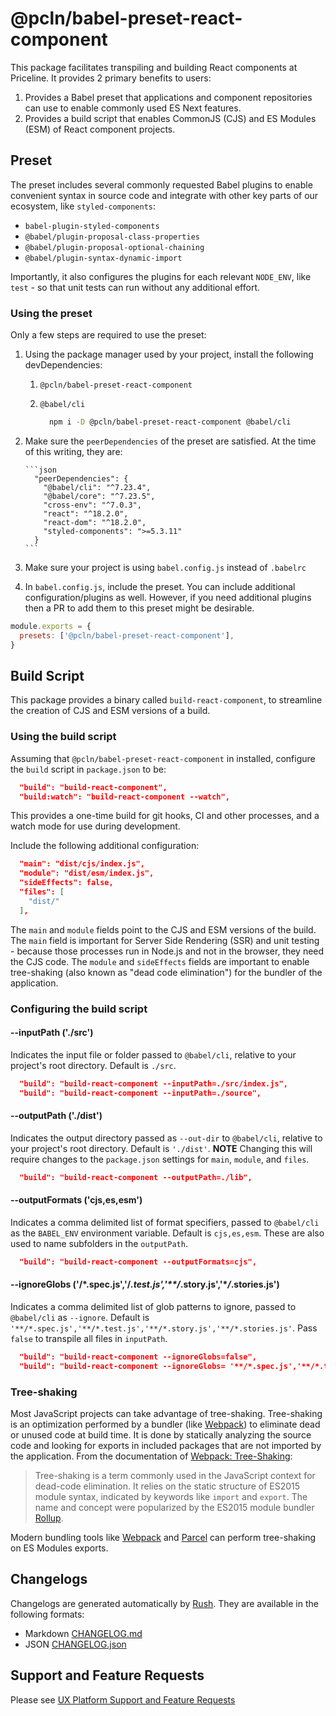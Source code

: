 # @pcln/babel-preset-react-component

This package facilitates transpiling and building React components at Priceline. It provides 2 primary benefits to users:

1. Provides a Babel preset that applications and component repositories can use to enable commonly used ES Next features.
2. Provides a build script that enables CommonJS (CJS) and ES Modules (ESM) of React component projects.

## Preset

The preset includes several commonly requested Babel plugins to enable convenient syntax in source code and integrate with other key parts of our ecosystem, like `styled-components`:

- `babel-plugin-styled-components`
- `@babel/plugin-proposal-class-properties`
- `@babel/plugin-proposal-optional-chaining`
- `@babel/plugin-syntax-dynamic-import`

Importantly, it also configures the plugins for each relevant `NODE_ENV`, like `test` - so that unit tests can run without any additional effort.

### Using the preset

Only a few steps are required to use the preset:

1.  Using the package manager used by your project, install the following devDependencies:

    1. `@pcln/babel-preset-react-component`
    2. `@babel/cli`

       ```bash
         npm i -D @pcln/babel-preset-react-component @babel/cli
       ```

2.  Make sure the `peerDependencies` of the preset are satisfied. At the time of this writing, they are:

        ```json
          "peerDependencies": {
            "@babel/cli": "^7.23.4",
            "@babel/core": "^7.23.5",
            "cross-env": "^7.0.3",
            "react": "^18.2.0",
            "react-dom": "^18.2.0",
            "styled-components": ">=5.3.11"
          }
        ```

3.  Make sure your project is using `babel.config.js` instead of `.babelrc`
4.  In `babel.config.js`, include the preset. You can include additional configuration/plugins as well. However, if you need additional plugins then a PR to add them to this preset might be desirable.

```javascript
module.exports = {
  presets: ['@pcln/babel-preset-react-component'],
}
```

## Build Script

This package provides a binary called `build-react-component`, to streamline the creation of CJS and ESM versions of a build.

### Using the build script

Assuming that `@pcln/babel-preset-react-component` in installed, configure the `build` script in `package.json` to be:

```json
  "build": "build-react-component",
  "build:watch": "build-react-component --watch",
```

This provides a one-time build for git hooks, CI and other processes, and a watch mode for use during development.

Include the following additional configuration:

```json
  "main": "dist/cjs/index.js",
  "module": "dist/esm/index.js",
  "sideEffects": false,
  "files": [
    "dist/"
  ],
```

The `main` and `module` fields point to the CJS and ESM versions of the build. The `main` field is important for Server Side Rendering (SSR) and unit testing - because those processes run in Node.js and not in the browser, they need the CJS code. The `module` and `sideEffects` fields are important to enable tree-shaking (also known as "dead code elimination") for the bundler of the application.

### Configuring the build script

#### --inputPath ('./src')

Indicates the input file or folder passed to `@babel/cli`, relative to your project's root directory. Default is `./src`.

```json
  "build": "build-react-component --inputPath=./src/index.js",
  "build": "build-react-component --inputPath=./source",
```

#### --outputPath ('./dist')

Indicates the output directory passed as `--out-dir` to `@babel/cli`, relative to your project's root directory. Default is `'./dist'`. **NOTE** Changing this will require changes to the `package.json` settings for `main`, `module`, and `files`.

```json
  "build": "build-react-component --outputPath=./lib",
```

#### --outputFormats ('cjs,es,esm')

Indicates a comma delimited list of format specifiers, passed to `@babel/cli` as the `BABEL_ENV` environment variable. Default is `cjs,es,esm`. These are also used to name subfolders in the `outputPath`.

```json
  "build": "build-react-component --outputFormats=cjs",
```

#### --ignoreGlobs ('**/\*.spec.js','**/_.test.js','\*\*/_.story.js','\*_/_.stories.js')

Indicates a comma delimited list of glob patterns to ignore, passed to `@babel/cli` as `--ignore`. Default is `'**/*.spec.js','**/*.test.js','**/*.story.js','**/*.stories.js'`. Pass `false` to transpile all files in `inputPath`.

```json
  "build": "build-react-component --ignoreGlobs=false",
  "build": "build-react-component --ignoreGlobs= '**/*.spec.js','**/*.test.js','**/*.story.js','**/*.stories.js'",
```

### Tree-shaking

Most JavaScript projects can take advantage of tree-shaking. Tree-shaking is an optimization performed by a bundler (like [Webpack](https://webpack.js.org/)) to eliminate dead or unused code at build time. It is done by statically analyzing the source code and looking for exports in included packages that are not imported by the application. From the documentation of [Webpack: Tree-Shaking](https://webpack.js.org/guides/tree-shaking/#root):

> Tree-shaking is a term commonly used in the JavaScript context for dead-code elimination. It relies on the static structure of ES2015 module syntax, indicated by keywords like `import` and `export`. The name and concept were popularized by the ES2015 module bundler [Rollup](https://rollupjs.org/guide/en/).

Modern bundling tools like [Webpack](https://webpack.js.org/) and [Parcel](https://parceljs.org/) can perform tree-shaking on ES Modules exports.

## Changelogs

Changelogs are generated automatically by [Rush](https://rushjs.io/). They are available in the following formats:

- Markdown [CHANGELOG.md](CHANGELOG.md)
- JSON [CHANGELOG.json](CHANGELOG.json)

## Support and Feature Requests

Please see [UX Platform Support and Feature Requests](../../SUPPORT_AND_FEATURE_REQUESTS.md)
